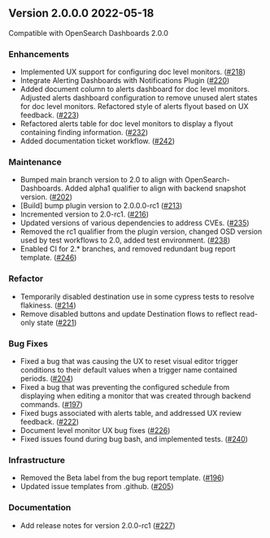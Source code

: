 ## Version 2.0.0.0 2022-05-18
Compatible with OpenSearch Dashboards 2.0.0

### Enhancements
* Implemented UX support for configuring doc level monitors. ([#218](https://github.com/opensearch-project/alerting-dashboards-plugin/pull/218))
* Integrate Alerting Dashboards with Notifications Plugin ([#220](https://github.com/opensearch-project/alerting-dashboards-plugin/pull/220))
* Added document column to alerts dashboard for doc level monitors. Adjusted alerts dashboard configuration to remove unused alert states for doc level monitors. Refactored style of alerts flyout based on UX feedback. ([#223](https://github.com/opensearch-project/alerting-dashboards-plugin/pull/223))
* Refactored alerts table for doc level monitors to display a flyout containing finding information. ([#232](https://github.com/opensearch-project/alerting-dashboards-plugin/pull/232))
* Added documentation ticket workflow. ([#242](https://github.com/opensearch-project/alerting-dashboards-plugin/pull/242))

### Maintenance
* Bumped main branch version to 2.0 to align with OpenSearch-Dashboards. Added alpha1 qualifier to align with backend snapshot version. ([#202](https://github.com/opensearch-project/alerting-dashboards-plugin/pull/202))
* [Build] bump plugin version to 2.0.0.0-rc1 ([#213](https://github.com/opensearch-project/alerting-dashboards-plugin/pull/213))
* Incremented version to 2.0-rc1. ([#216](https://github.com/opensearch-project/alerting-dashboards-plugin/pull/216))
* Updated versions of various dependencies to address CVEs. ([#235](https://github.com/opensearch-project/alerting-dashboards-plugin/pull/235))
* Removed the rc1 qualifier from the plugin version, changed OSD version used by test workflows to 2.0, added test environment. ([#238](https://github.com/opensearch-project/alerting-dashboards-plugin/pull/238))
* Enabled CI for 2.* branches, and removed redundant bug report template. ([#246](https://github.com/opensearch-project/alerting-dashboards-plugin/pull/246))

### Refactor
* Temporarily disabled destination use in some cypress tests to resolve flakiness. ([#214](https://github.com/opensearch-project/alerting-dashboards-plugin/pull/214))
* Remove disabled buttons and update Destination flows to reflect read-only state ([#221](https://github.com/opensearch-project/alerting-dashboards-plugin/pull/221))

### Bug Fixes
* Fixed a bug that was causing the UX to reset visual editor trigger conditions to their default values when a trigger name contained periods. ([#204](https://github.com/opensearch-project/alerting-dashboards-plugin/pull/204))
* Fixed a bug that was preventing the configured schedule from displaying when editing a monitor that was created through backend commands. ([#197](https://github.com/opensearch-project/alerting-dashboards-plugin/pull/197))
* Fixed bugs associated with alerts table, and addressed UX review feedback. ([#222](https://github.com/opensearch-project/alerting-dashboards-plugin/pull/222))
* Document level monitor UX bug fixes ([#226](https://github.com/opensearch-project/alerting-dashboards-plugin/pull/226))
* Fixed issues found during bug bash, and implemented tests. ([#240](https://github.com/opensearch-project/alerting-dashboards-plugin/pull/240))

### Infrastructure
* Removed the Beta label from the bug report template. ([#196](https://github.com/opensearch-project/alerting-dashboards-plugin/pull/196))
* Updated issue templates from .github. ([#205](https://github.com/opensearch-project/alerting-dashboards-plugin/pull/205))

### Documentation
* Add release notes for version 2.0.0-rc1 ([#227](https://github.com/opensearch-project/alerting-dashboards-plugin/pull/227))
